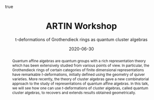 ﻿---
subtitle: t-deformations of Grothendieck rings as quantum cluster algebras

title: ARTIN Workshop

event_url: https://www.nottingham.ac.uk/mathematics/events/workshops/artin-2020.aspx

location: University of Nottingham - Miscrosoft Teams
address:

  city: Nottingham

  country: United Kingdom

#summary: An example talk using Academic's Markdown slides feature.
abstract: Quantum affine algebras are quantum groups with a rich representation theory which has been extensively studied from various points of view. In particular, the Grothendieck rings of certain categories of finite dimensional representations have remarkable $t$-deformations, initially defined using the geometry of quiver varieties. More recently, the theory of cluster algebras gave a new combinatorial approach to the study of representations of quantum affine algebras. In this talk, we will see how one can use $t$-deformations of cluster algebras, called quantum cluster algebras, to recovers and extends results obtained geometrically.

# Talk start and end times.
#   End time can optionally be hidden by prefixing the line with `#`.
date: "2020-06-30"
#date_end: "2030-06-01T15:00:00Z"
all_day: true

# Schedule page publish date (NOT talk date).
publishDate: "2020-01-17"

authors: []
tags: []

# Is this a featured talk? (true/false)
featured: true

image:
  caption: 'Image credit: [**Unsplash**](https://unsplash.com/photos/bzdhc5b3Bxs)'
  focal_point: Right

links:
# - icon: twitter
#  icon_pack: fab
#  name: Follow
#  url: https://twitter.com/georgecushen
url_code: ""
url_pdf: ""
url_slides: ""
url_video: ""

# Markdown Slides (optional).
#   Associate this talk with Markdown slides.
#   Simply enter your slide deck's filename without extension.
#   E.g. `slides = "example-slides"` references `content/slides/example-slides.md`.
#   Otherwise, set `slides = ""`.
slides :

# Projects (optional).
#   Associate this post with one or more of your projects.
#   Simply enter your project's folder or file name without extension.
#   E.g. `projects = ["internal-project"]` references `content/project/deep-learning/index.md`.
#   Otherwise, set `projects = []`.
projects :

# Enable math on this page?
math: true
---

